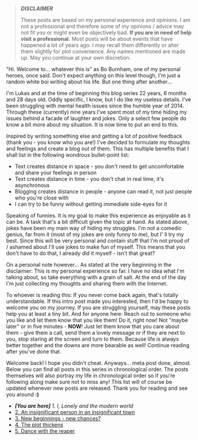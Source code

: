 > **_DISCLAIMER_**
>
> These posts are based on my personal experience and opinions.
> I am not a professional and therefore some of my opinions / advice may not fit you or might even be objectively bad.
> **If you are in need of help visit a professional.**
> Most posts will be about events that have happened a lot of years ago.
> I may recall them differently or alter them slightly for plot convenience.
> Any names mentioned are made up.
> May you continue at your own discretion.

"Hi. Welcome to... whatever this is" as Bo Burnham, one of my personal heroes, once said.
Don't expect anything on this level though, I'm just a random white boi writing about his life.
But one thing after another...

I'm Lukas and at the time of beginning this blog series 22 years, 6 months and 28 days old.
Oddly specific, I know, but I do like my useless details.
I've been struggling with mental health issues since the humble year of 2014.
Through these (currently) nine years I've spent most of my time hiding my issues behind a facade of laughter and jokes.
Only a select few people do know a bit more about my situation.
It is now time to put an end to this.

Inspired by writing something else and getting a lot of positive feedback (thank you - you know who you are!) I've decided to formulate my thoughts and feelings and create a blog out of them.
This has multiple benefits that I shall list in the following wondrous bullet-point list:

* Text creates distance in space - you don't need to get uncomfortable and share your feelings in person
* Text creates distance in time - you don't chat in real time, it's asynchronous
* Blogging creates distance in people - anyone can read it, not just people who you're close with
* I can try to be funny without getting immediate side-eyes for it

Speaking of funnies. It is my goal to make this experience as enjoyable as it can be.
A task that's a bit difficult given the topic at hand.
As stated above, jokes have been my main way of hiding my struggles.
I'm not a comedic genius, far from it (most of my jokes are only funny to me), but I' ll try my best.
Since this will be very personal and contain stuff that I'm not proud of / ashamed about I'll use jokes to make fun of myself.
This means that you don't have to do that, I already did it myself - isn't that great?

On a personal note however... As stated at the very beginning in the disclaimer:
This is my personal experience so far.
I have no idea what I'm talking about, so take everything with a grain of salt.
At the end of the day I'm just collecting my thoughts and sharing them with the Internet.

To whoever is reading this:
If you never come back again, that's totally understandable.
If this intro post made you interested, then I'd be happy to welcome you on my journey.
If you are struggling yourself, may these posts help you at least a tiny bit.
And for anyone here:
Reach out to someone who you like and let them know that you like them!
Do it, right now!
Not "maybe later" or in five minutes - **NOW**!
Just let them know that you care about them - give them a call, send them a lovely message or if they are next to you, stop staring at the screen and turn to them.
Because life is always better together and the downs are more bearable as well!
Continue reading after you've done that.

Welcome back!
I hope you didn't cheat.
Anyways... meta post done, almost.
Below you can find all posts in this series in chronological order.
The posts themselves will also portray my life in chronological order so if you're following along make sure not to miss any!
This list will of course be updated whenever new posts are released.
Thank you for reading and see you around **:)**

* _**[You are here]** 1. I, Lonely and the modern world_
* [2. An insignificant person in an insignificant town](/blog/2023-02-05-mental2/)
* [3. New beginnings - new chances?](/blog/2023-02-06-mental3/)
* [4. The plot thickens](/blog/2023-02-07-mental4/)
* [5. Dance with the reaper](/blog/2023-02-09-mental5/)